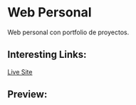 # Web Personal
Web personal con portfolio de proyectos.<br>

<h2>Interesting Links:</h2>
<a href="">Live Site</a><br>

<h2>Preview:</h2>


